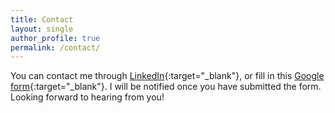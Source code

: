 ```yaml
---
title: Contact
layout: single
author_profile: true
permalink: /contact/
---
```


You can contact me through [LinkedIn](stalk.chojeq.com){:target="_blank"}, or fill in this [Google form](http://chojeq.com/feedback){:target="_blank"}. I will be notified once you have submitted the form. Looking forward to hearing from you!